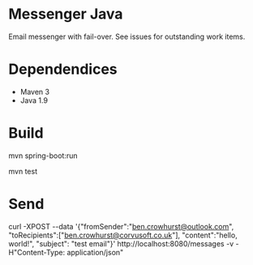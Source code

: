 # Messenger Java
Email messenger with fail-over.  See issues for outstanding work items.

# Dependendices
 - Maven 3
 - Java 1.9

# Build
mvn spring-boot:run

mvn test

# Send
curl -XPOST --data '{"fromSender":"ben.crowhurst@outlook.com", "toRecipients":["ben.crowhurst@corvusoft.co.uk"], "content":"hello, world!", "subject": "test email"}' http://localhost:8080/messages -v -H"Content-Type: application/json"
